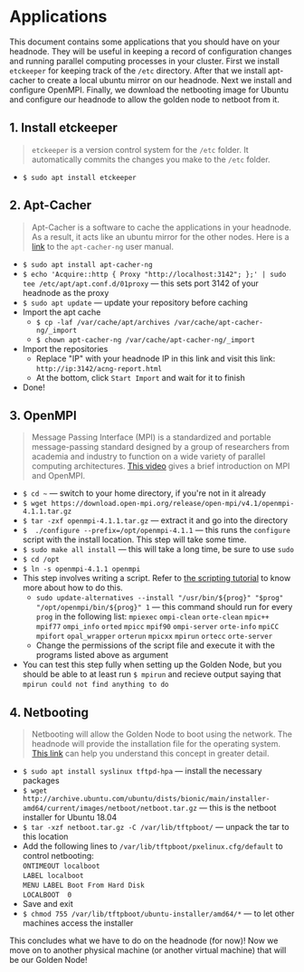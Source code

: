 # Applications

This document contains some applications that you should have on your headnode.
They will be useful in keeping a record of configuration changes and running parallel computing processes in your cluster.
First we install `etckeeper` for keeping track of the `/etc` directory.
After that we install apt-cacher to create a local ubuntu mirror on our headnode.
Next we install and configure OpenMPI.
Finally, we download the netbooting image for Ubuntu and configure our headnode to allow the golden node to netboot from it.

## 1. Install etckeeper

> `etckeeper` is a version control system for the `/etc` folder.
> It automatically commits the changes you make to the `/etc` folder.

* `$ sudo apt install etckeeper`

## 2. Apt-Cacher

> Apt-Cacher is a software to cache the applications in your headnode.
> As a result, it acts like an ubuntu mirror for the other nodes.
> Here is a [link](https://www.unix-ag.uni-kl.de/~bloch/acng/html/index.html) to the `apt-cacher-ng` user manual.

* `$ sudo apt install apt-cacher-ng`
* `$ echo 'Acquire::http { Proxy "http://localhost:3142"; };' | sudo tee /etc/apt/apt.conf.d/01proxy` &mdash; this sets port 3142 of your headnode as the proxy
* `$ sudo apt update` &mdash; update your repository before caching
* Import the apt cache
  * `$ cp -laf /var/cache/apt/archives /var/cache/apt-cacher-ng/_import`
  * `$ chown apt-cacher-ng /var/cache/apt-cacher-ng/_import`
* Import the repositories
  * Replace "IP" with your headnode IP in this link and visit this link: `http://ip:3142/acng-report.html`
  * At the bottom, click `Start Import` and wait for it to finish
* Done!

## 3. OpenMPI

> Message Passing Interface (MPI) is a standardized and portable message-passing standard designed by a group of researchers from academia and industry to function on a wide variety of parallel computing architectures.
> [This video](https://www.youtube.com/watch?v=D0-xSWBGNAw) gives a brief introduction on MPI and OpenMPI.

* `$ cd ~` &mdash; switch to your home directory, if you're not in it already
* `$ wget https://download.open-mpi.org/release/open-mpi/v4.1/openmpi-4.1.1.tar.gz`
* `$ tar -zxf openmpi-4.1.1.tar.gz` &mdash; extract it and go into the directory
* `$  ./configure --prefix=/opt/openmpi-4.1.1` &mdash; this runs the `configure` script with the install location.
This step will take some time.
* `$ sudo make all install` &mdash; this will take a long time, be sure to use `sudo`
* `$ cd /opt`
* `$ ln -s openmpi-4.1.1 openmpi`
* This step involves writing a script.
Refer to [the scripting tutorial](03_scripting.md) to know more about how to do this.
  * `sudo update-alternatives --install "/usr/bin/${prog}" "$prog" "/opt/openmpi/bin/${prog}" 1` &mdash; this command should run for every `prog` in the following list:
`mpiexec` `ompi-clean` `orte-clean` `mpic++` `mpif77` `ompi_info` `orted` `mpicc` `mpif90` `ompi-server` `orte-info` `mpiCC` `mpifort` `opal_wrapper` `orterun` `mpicxx` `mpirun` `ortecc` `orte-server`
  * Change the permissions of the script file and execute it with the programs listed above as argument
* You can test this step fully when setting up the Golden Node, but you should be able to at least run `$ mpirun` and recieve output saying that `mpirun could not find anything to do`

## 4. Netbooting

> Netbooting will allow the Golden Node to boot using the network. The headnode will provide the installation file for the operating system.
> [This link](https://www.howtogeek.com/57601/what-is-network-booting-pxe-and-how-can-you-use-it/) can help you understand this concept in greater detail.

* `$ sudo apt install syslinux tftpd-hpa` &mdash; install the necessary packages
* `$ wget http://archive.ubuntu.com/ubuntu/dists/bionic/main/installer-amd64/current/images/netboot/netboot.tar.gz` &mdash; this is the netboot installer for Ubuntu 18.04
* `$ tar -xzf netboot.tar.gz -C /var/lib/tftpboot/` &mdash; unpack the tar to this location
* Add the following lines to `/var/lib/tftpboot/pxelinux.cfg/default` to control netbooting:
<br/>`ONTIMEOUT localboot`
<br/>`LABEL localboot`
<br/>`MENU LABEL Boot From Hard Disk`
<br/>`LOCALBOOT  0`
* Save and exit
* `$ chmod 755 /var/lib/tftpboot/ubuntu-installer/amd64/*` &mdash; to let other machines access the installer

This concludes what we have to do on the headnode (for now)! Now we move on to another physical machine (or another virtual machine) that will be our Golden Node!
